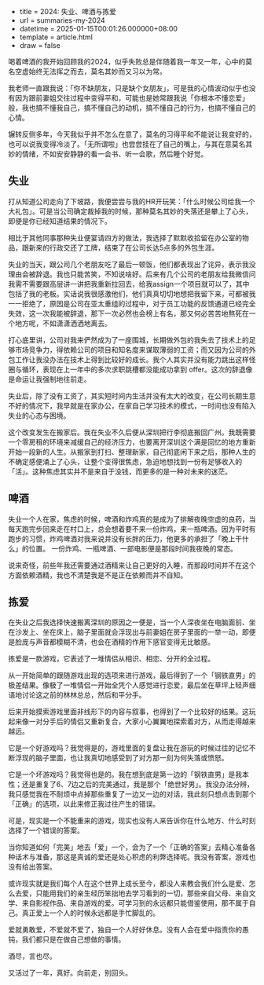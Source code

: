  - title = 2024: 失业、啤酒与拣爱
 - url = summaries-my-2024
 - datetime = 2025-01-15T00:01:26.000000+08:00
 - template = article.html
 - draw = false


喝着啤酒的我开始回顾我的2024，似乎失败总是伴随着我一年又一年，心中的莫名空虚始终无法挥之而去，莫名其妙而又习以为常。

我老师一直跟我说：「你不缺朋友，只是缺个女朋友」，可是我的心情波动似乎也没有因为跟前妻姐交往过程中变得平和，可能也是她常跟我说「你根本不懂恋爱」般，我也搞不懂我自己，搞不懂自己的动机，搞不懂自己的行为，也搞不懂自己的心情。

辗转反侧多年，今天我似乎并不怎么在意了，莫名的习得平和不能说让我变好的，也可以说我变得冷淡了。「无所谓啦」也尝尝挂在了自己的嘴上，与其在意莫名其妙的情绪，不如安安静静的看一会书、听一会歌，然后睡个好觉。


<!--more-->

## 失业

打从知道公司走向了下坡路，我便尝尝与我的HR开玩笑：「什么时候公司给我一个大礼包」。可是当公司确定裁掉我的时候，那种莫名其妙的失落还是攀上了心头，即便是你已经知道结果的情况下。

相比于其他同事那种失业便宴请四方的做法，我选择了默默收拾留在办公室的物品，跟新来的行政交还了工牌，结束了在公司长达5点多的外包生涯。

失业的当天，跟公司几个老朋友吃了最后一顿饭，他们都表现出了诧异，表示我没理由会被辞退。我也只能苦笑，不知说啥好。后来有几个公司的老朋友给我微信问我需不需要跟高层讲一讲把我重新拉回去，给我assign一个项目就可以了，其中包括了我的老板。实话说我很感激他们，他们真真切切地想把我留下来，可都被我一一拒绝了，原因是公司在亚太重组的过程中，对于员工功能的反馈通道已经完全失效，这一次我能被辞退，那下一次必然也会榜上有名，那又何必苦苦地熬死在一个地方呢，不如潇潇洒洒地离去。

打心底里讲，公司对我来俨然成为了一座围城，长期做外包的我失去了技术上的足够市场竞争力，得依赖公司的项目和知名度来谋取薄弱的工资；而又因为公司的外包工作让我没办法在技术上得到比较好的成长。我个人其实并没有能力跳出这样怪圈与循环，表现在上一年中的多次求职跳槽都没能成功拿到 offer。这次的辞退像是命运让我强制地往前走。

失业后，除了没有工资了，其实短时间内生活并没有太大的改变，在公司长期生意不好的情况下，我早就是在家办公，在家自己学习技术的模式，一时间也没有陷入失业的心态与困境。

这个改变发生在搬家后。我在失业不久后便从深圳把行李彻底搬回广州。我既需要一个零房租的环境来减缓自己的经济压力，也要离开深圳这个满是回忆的地方重新开始一段新的人生。从搬家到打扫、整理新家，自己彻底闲下来之后，那种人生的不确定感便涌上了心头，让整个变得很焦虑，急迫地想找到一份有足够收入的「活」。这种焦虑其实并不是来自于没钱，而更多的是一种对未来的迷茫。

## 啤酒

失业一个人在家，焦虑的时候，啤酒和炸鸡真的是成为了排解夜晚空虚的良药，当每天跑完步回来走在村口上，总会想着要不来一份炸鸡，来一瓶啤酒。因为平时有跑步的习惯，炸鸡啤酒对我来说并没有长胖的压力，他更多的承担了「晚上干什么」的位置。 一份炸鸡、一瓶啤酒、一部电影便是那段时间我夜晚的常态。

说来奇怪，前些年我还需要通过酒精来让自己更好的入睡，而那段时间并不在这个方面依赖酒精，我也不清楚我是不是正在依赖而并不自知。

## 拣爱

在失业之后我选择快速搬离深圳的原因之一便是，当一个人深夜坐在电脑面前、坐在沙发上、坐在床上，脑子里面就会浮现出与前妻姐在房子里面的一举一动，即便是脸庞与声音都模糊不清，也会在酒精的作用下感官变得无比敏感。

拣爱是一款游戏，它表述了一堆情侣从相识、相恋、分开的全过程。

从一开始简单的跟随游戏出现的选项来进行游戏，最后得到了一个「钢铁直男」的极差结果。像极了一堆情侣一开始全凭个人感觉进行恋爱，最后坐在草坪上轻声细语地讨论这之前的林林总总，然后和平分手。

后来开始摸索游戏里面非线形下的内容与叙事，也得到了一个比较好的结果。这玩起来像一对分手后的情侣又重新复合，大家小心翼翼地探索着对方，从而走得越来越远。

它是一个好游戏吗？我觉得是的，游戏里面的复盘让我在游玩的时候过往的记忆不断浮现的脑子里面，也让我真切地感受到了对方那一刻为何失落或愤怒。

它是一个坏游戏吗？我觉得也是的。我在想到底是第一边的「钢铁直男」是我本性；还是重复了6、7边之后的完美通过，我是那个「绝世好男」。我没办法分辨，我只感觉我在不耐烦中点掉那些重复了一边又一边的对话，我此刻只想点击到那个「正确」的选项，以此来修正我过往产生的错误。

可是，现实是一个不能重来的游戏，现实也没有人来告诉你在什么地方、什么时刻选择了一个错误的答案。

当你知道如何「完美」地去「爱」一个，会为了一个「正确的答案」去精心准备各种话术与准备，那这是真诚的爱还是处心积虑的利弊选择呢。我没有答案，游戏也没有给出答案。

或许现实就是我们每个人在这个世界上成长至今，都没人来教会我们什么是爱、怎么去爱，只能用我们的亲生经历笨拙地去学习看到的一切，那些来自父母、来自文学、来自影视作品、来自游戏的爱。可学习到的永远都只能借鉴使用，那不属于自己。真正爱上一个人的时候永远都是手忙脚乱的。

爱就勇敢爱，不爱就不爱了，独自一个人好好休息。没有人会在爱中指责你的愚钝，我们都只是在做自己想做的事情。



酒尽，言也尽。

又活过了一年，真好。向前走，别回头。

